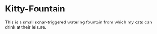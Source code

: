 # Kitty-Fountain
This is a small sonar-triggered watering fountain from which my cats can drink at their leisure.
